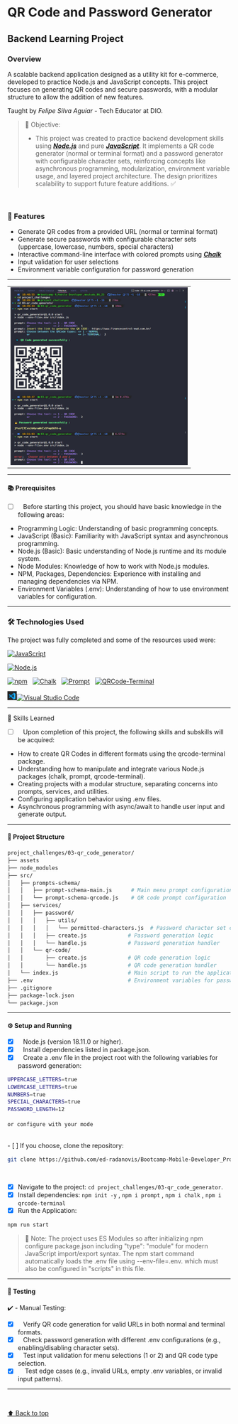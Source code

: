 # QR Code and Password Generator

## Backend Learning Project

### Overview

A scalable backend application designed as a utility kit for e-commerce, developed to practice Node.js and JavaScript concepts. This project focuses on generating QR codes and secure passwords, with a modular structure to allow the addition of new features.

Taught by _Felipe Silva Aguiar_ - Tech Educator at DIO.
<br>

> 🎯 Objective:
>
> - This project was created to practice backend development skills using **_[Node.js](https://nodejs.org)_** and pure **_[JavaScript](https://developer.mozilla.org/en-US/docs/Web/JavaScript)_**. It implements a QR code generator (normal or terminal format) and a password generator with configurable character sets, reinforcing concepts like asynchronous programming, modularization, environment variable usage, and layered project architecture. The design prioritizes scalability to support future feature additions. ✅

<br>

### 🚀 Features

- Generate QR codes from a provided URL (normal or terminal format)
- Generate secure passwords with configurable character sets (uppercase, lowercase, numbers, special characters)
- Interactive command-line interface with colored prompts using **_[Chalk](https://www.npmjs.com/package/chalk)_**
- Input validation for user selections
- Environment variable configuration for password generation

---

<table align="center"
  <tr>
    <td align="center">
      <img src="./assets/Model.png" width="400px;"height="400px;" alt="copy terminal screen with final result"/>
    </td>
  </tr>
</table>

---

#### 📚 Prerequisites

- [ ] &nbsp;&nbsp;&nbsp;Before starting this project, you should have basic knowledge in the following areas:

- Programming Logic: Understanding of basic programming concepts.
- JavaScript (Basic): Familiarity with JavaScript syntax and asynchronous programming.
- Node.js (Basic): Basic understanding of Node.js runtime and its module system.
- Node Modules: Knowledge of how to work with Node.js modules.
- NPM, Packages, Dependencies: Experience with installing and managing dependencies via NPM.
- Environment Variables (.env): Understanding of how to use environment variables for configuration.

---

### 🛠️ Technologies Used

The project was fully completed and some of the resources used were:

[![JavaScript](https://img.shields.io/badge/-JavaScript-333333?style=flat&logo=javascript)](https://developer.mozilla.org/en-US/docs/Web/JavaScript)

[![Node.js](https://img.shields.io/badge/-Node.js-333333?style=flat&logo=Node.js)](https://nodejs.org/)

[![npm](https://img.shields.io/badge/-npm_packages_:_=>_-333333?style=flat&logo=npm&logoColor=d31f25)](https://www.npmjs.com/)&nbsp;&nbsp;&nbsp;[![Chalk](https://img.shields.io/badge/-Chalk-333333?style=flat)](https://www.npmjs.com/package/chalk)&nbsp;&nbsp;&nbsp;[![Prompt](https://img.shields.io/badge/-Prompt-333333?style=flat)](https://www.npmjs.com/package/prompt)&nbsp;&nbsp;&nbsp;[![QRCode-Terminal](https://img.shields.io/badge/-QRCode_Terminal-333333?style=flat)](https://www.npmjs.com/package/qrcode-terminal)

[<img src="../02-shopee_shopping_cart/assets/mini_logo_vscode.png" width="21px" alt="Visual Studio Code Icon">![Visual Studio Code](https://img.shields.io/badge/-Visual_Studio_Code-333333?style=flat&logo=visual-studio-code&logoColor=007ACC)](https://code.visualstudio.com/)

---

🧠 Skills Learned

- [ ] &nbsp;&nbsp;&nbsp;Upon completion of this project, the following skills and subskills will be acquired:
- How to create QR Codes in different formats using the qrcode-terminal package.
- Understanding how to manipulate and integrate various Node.js packages (chalk, prompt, qrcode-terminal).
- Creating projects with a modular structure, separating concerns into prompts, services, and utilities.
- Configuring application behavior using .env files.
- Asynchronous programming with async/await to handle user input and generate output.

---

#### 📂 Project Structure

```bash
project_challenges/03-qr_code_generator/
├── assets
├── node_modules
├── src/
│   ├── prompts-schema/
│   │   ├── prompt-schema-main.js      # Main menu prompt configuration
│   │   └── prompt-schema-qrcode.js    # QR code prompt configuration
│   ├── services/
│   │   ├── password/
│   │   │   ├── utils/
│   │   │   │   └── permitted-characters.js  # Password character set configuration
│   │   │   ├── create.js             # Password generation logic
│   │   │   └── handle.js             # Password generation handler
│   │   └── qr-code/
│   │       ├── create.js             # QR code generation logic
│   │       └── handle.js             # QR code generation handler
│   └── index.js                      # Main script to run the application
├── .env                              # Environment variables for password configuration
├── .gitignore
├── package-lock.json
└── package.json
```

---

#### ⚙️ Setup and Running

- [x] &nbsp;&nbsp;&nbsp;Node.js (version 18.11.0 or higher).
- [x] &nbsp;&nbsp;&nbsp;Install dependencies listed in package.json.
- [x] &nbsp;&nbsp;&nbsp;Create a .env file in the project root with the following variables for password generation:

```bash
UPPERCASE_LETTERS=true
LOWERCASE_LETTERS=true
NUMBERS=true
SPECIAL_CHARACTERS=true
PASSWORD_LENGTH=12

or configure with your mode
```

<br>
- [ ] If you choose, clone the repository:

```bash
git clone https://github.com/ed-radanovis/Bootcamp-Mobile-Developer_Project-Challenges_06-2025/tree/master/project_challenges/03-qr_code_generator
```

<br>

- [x] Navigate to the project: `cd project_challenges/03-qr_code_generator`.
- [x] Install dependencies: `npm init -y` , `npm i prompt` , `npm i chalk` , `npm i qrcode-terminal`
- [x] Run the Application:

```bash
npm run start
```

> 📝 Note: The project uses ES Modules so after initializing npm configure package.json including "type": "module" for modern JavaScript import/export syntax. The npm start command automatically loads the .env file using --env-file=.env. which must also be configured in "scripts" in this file.

---

#### 🔬 Testing

✔️ - Manual Testing:

- [x] &nbsp;&nbsp;&nbsp;Verify QR code generation for valid URLs in both normal and terminal formats.
- [x] &nbsp;&nbsp;&nbsp;Check password generation with different .env configurations (e.g., enabling/disabling character sets).
- [x] &nbsp;&nbsp;&nbsp;Test input validation for menu selections (1 or 2) and QR code type selection.
- [x] &nbsp;&nbsp;&nbsp; Test edge cases (e.g., invalid URLs, empty .env variables, or invalid input patterns).

---

<br>

[⬆ Back to top](#qr-code-and-password-generator)
